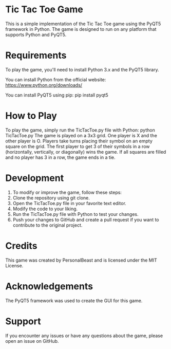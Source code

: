 # Tic Tac Toe Game

This is a simple implementation of the Tic Tac Toe game using the PyQT5 framework in Python. The game is designed to run on any platform that supports Python and PyQT5.

# Requirements
To play the game, you'll need to install Python 3.x and the PyQT5 library.

You can install Python from the official website: https://www.python.org/downloads/

You can install PyQT5 using pip: pip install pyqt5

# How to Play
To play the game, simply run the TicTacToe.py file with Python: python TicTacToe.py 
The game is played on a 3x3 grid. One player is X and the other player is O. Players take turns placing their symbol on an empty square on the grid. The first player to get 3 of their symbols in a row (horizontally, vertically, or diagonally) wins the game. If all squares are filled and no player has 3 in a row, the game ends in a tie.

# Development
1. To modify or improve the game, follow these steps:
2. Clone the repository using git clone.
3. Open the TicTacToe.py file in your favorite text editor.
4. Modify the code to your liking.
5. Run the TicTacToe.py file with Python to test your changes.
6. Push your changes to GitHub and create a pull request if you want to contribute to the original project.

# Credits
This game was created by PersonalBeast and is licensed under the MIT License.

# Acknowledgements
The PyQT5 framework was used to create the GUI for this game.

# Support
If you encounter any issues or have any questions about the game, please open an issue on GitHub.
